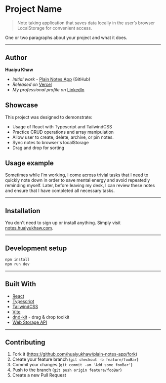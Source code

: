 # Project Name

> Note taking application that saves data locally in the user’s browser LocalStorage for convenient access.

One or two paragraphs about your project and what it does.

---
## Author

**Huaiyu Khaw** 
- *Initial work* - [Plain Notes App](https://github.com/huaiyukhaw/plain-notes-app) (GitHub)
- *Released on* [Vercel](https://vercel.com)
- *My professional profile on* [LinkedIn](https://www.linkedin.com/in/huaiyukhaw)

## Showcase

This project was designed to demonstrate:

* Usage of React with Typescript and TailwindCSS
* Practice CRUD operations and array manipulation
* Allow user to create, delete, archive, or pin notes.
* Sync notes to browser's localStorage
* Drag and drop for sorting

## Usage example

Sometimes while I'm working, I come across trivial tasks that I need to quickly note down in order to save mental energy and avoid repeatedly reminding myself. Later, before leaving my desk, I can review these notes and ensure that I have completed all necessary tasks.

---

## Installation

You don't need to sign up or install anything. Simply visit [notes.huaiyukhaw.com](https://notes.huaiyukhaw.com). 

---

## Development setup

```sh
npm install
npm run dev
```

---

## Built With

* [React](https://reactjs.org)
* [Typescript](https://www.typescriptlang.org)
* [TailwindCSS](https://tailwindcss.com)
* [Vite](https://vitejs.dev)
* [dnd-kit](https://dndkit.com) - drag & drop toolkit
* [Web Storage API](https://developer.mozilla.org/en-US/docs/Web/API/Web_Storage_API)

---

## Contributing

1. Fork it (<https://github.com/huaiyukhaw/plain-notes-app/fork>)
2. Create your feature branch (`git checkout -b feature/fooBar`)
3. Commit your changes (`git commit -am 'Add some fooBar'`)
4. Push to the branch (`git push origin feature/fooBar`)
5. Create a new Pull Request
